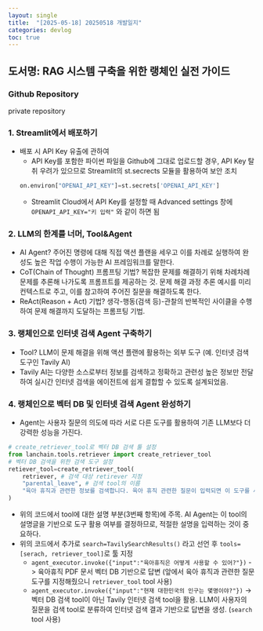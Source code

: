 ```yaml
---
layout: single
title:  "[2025-05-18] 20250518 개발일지"
categories: devlog
toc: true
---
```


## 도서명: RAG 시스템 구축을 위한 랭체인 실전 가이드

### Github Repository
private repository

### 1. Streamlit에서 배포하기
- 배포 시 API Key 유출에 관하여
    - API Key를 포함한 파이썬 파일을 Github에 그대로 업로드할 경우, API Key 탈취 우려가 있으므로 Streamlit의 st.secrects 모듈을 활용하여 보안 조치
    ```python
    on.environ["OPENAI_API_KEY"]=st.secrets['OPENAI_API_KEY']
    ```
    - Streamlit Cloud에서 API Key를 설정할 때 Advanced settings 창에 `OPENAPI_API_KEY="키 입력"` 와 같이 하면 됨

### 2. LLM의 한계를 너머, Tool&Agent
- AI Agent? 주어진 명령에 대해 직접 액션 플랜을 세우고 이를 차례로 실행하여 완성도 높은 작업 수행이 가능한 AI 프레임워크를 말한다.
- CoT(Chain of Thought) 프롬프팅 기법? 복잡한 문제를 해결하기 위해 차례차례 문제를 추론해 나가도록 프롬프트를 제공하는 것. 문제 해결 과정 추론 예시를 미리 컨텍스트로 주고, 이를 참고하여 주어진 질문을 해결하도록 한다.
- ReAct(Reason + Act) 기법? 생각-행동(검색 등)-관찰의 반복적인 사이클을 수행하여 문제 해결까지 도달하는 프롬프팅 기법.

### 3. 랭체인으로 인터넷 검색 Agent 구축하기
- Tool? LLM이 문제 해결을 위해 액션 플랜에 활용하는 외부 도구 (예. 인터넷 검색 도구인 Tavily AI)
- Tavily AI는 다양한 소스로부터 정보를 검색하고 정확하고 관련성 높은 정보만 전달하여 실시간 인터넷 검색을 에이전트에 쉽게 결합할 수 있도록 설계되었음.

### 4. 랭체인으로 벡터 DB 및 인터넷 검색 Agent 완성하기
- Agent는 사용자 질문의 의도에 따라 서로 다른 도구를 활용하여 기존 LLM보다 더 강력한 성능을 가진다.
```python
# create_retriever_tool로 벡터 DB 검색 툴 설정
from lanchain.tools.retriever import create_retriever_tool
# 벡터 DB 검색을 위한 검색 도구 설정
retiever_tool=create_retriever_tool(
    retriever, # 검색 대상 retirever 지정
    "parental_leave", # 검색 tool의 이름
    "육아 휴직과 관련한 정보를 검색합니다. 육아 휴직 관련한 질문이 입력되면 이 도구를 사용합니다.", # tool에 대한 설명
)
```
- 위의 코드에서 tool에 대한 설명 부분(3번째 항목)에 주목. AI Agent는 이 tool의 설명글을 기반으로 도구 활용 여부를 결정하므로, 적절한 설명을 입력하는 것이 중요하다.
- 위의 코드에서 추가로 `search=TavilySearchResults()` 라고 선언 후 `tools=[serach, retriever_tool]`로 툴 지정
    - `agent_executor.invoke({"input":"육아휴직은 어떻게 사용할 수 있어?"})` -> 육아휴직 PDF 문서 벡터 DB 기반으로 답변 (앞에서 육아 휴직과 관련한 질문 도구를 지정해줬으니 `retriever_tool` tool 사용)
    - `agent_executor.invoke({"input":"현재 대한민국의 인구는 몇명이야?"})` -> 벡터 DB 검색 tool이 아닌 Tavily 인터넷 검색 tool을 활용. LLM이 사용자의 질문을 검색 tool로 분류하여 인터넷 검색 결과 기반으로 답변을 생성. (`search` tool 사용)